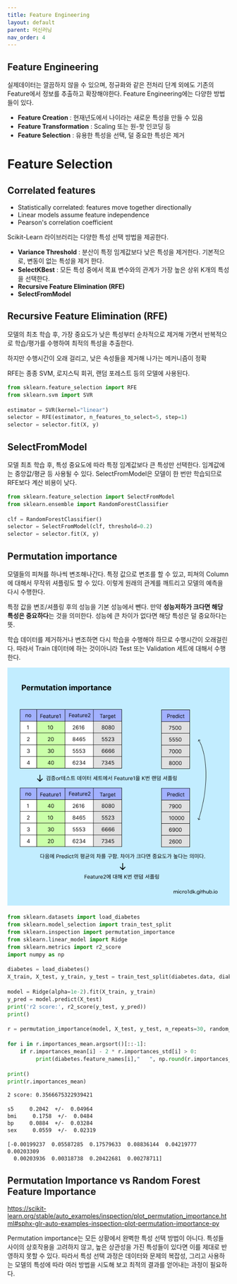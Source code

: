 ```yaml
---
title: Feature Engineering
layout: default
parent: 머신러닝
nav_order: 4
---
```


## Feature Engineering

실제데이터는 깔끔하지 않을 수 있으며, 정규화와 같은 전처리 단계 외에도 기존의 Feature에서 정보를 추출하고 확장해야한다. Feature Engineering에는 다양한 방법들이 있다.

* **Feature Creation** : 현재년도에서 나이라는 새로운 특성을 만들 수 있음
* **Feature Transformation** :  Scaling 또는 원-핫 인코딩 등
* **Feature Selection** : 유용한 특성을 선택, 덜 중요한 특성은 제거



# Feature Selection

## Correlated features

* Statistically correlated: features move together directionally
* Linear models assume feature independence
* Pearson's correlation coefficient



Scikit-Learn 라이브러리는 다양한 특성 선택 방법을 제공한다.

* **Variance Threshold** : 분산이 특정 임계값보다 낮은 특성을 제거한다. 기본적으로, 변동이 없는 특성을 제거 한다.
* **SelectKBest** : 모든 특성 중에서 목표 변수와의 관계가 가장 높은 상위 K개의 특성을 선택한다.
* **Recursive Feature Elimination (RFE)** 
* **SelectFromModel**



## Recursive Feature Elimination (RFE)

모델의 최초 학습 후, 가장 중요도가 낮은 특성부터 순차적으로 제거해 가면서 반복적으로 학습/평가를 수행하여 최적의 특성을 추출한다. 

하지만 수행시간이 오래 걸리고, 낮은 속성들을 제거해 나가는 메커니즘이 정확

RFE는 종종 SVM, 로지스틱 회귀, 랜덤 포레스트 등의 모델에 사용된다.

```python
from sklearn.feature_selection import RFE
from sklearn.svm import SVR

estimator = SVR(kernel="linear")
selector = RFE(estimator, n_features_to_select=5, step=1)
selector = selector.fit(X, y)
```





## SelectFromModel

모델 최초 학습 후,  특성 중요도에 따라 특정 임계값보다 큰 특성만 선택한다. 임계값에는 중앙값/평균 등 사용될 수 있다. SelectFromModel은 모델이 한 번만 학습되므로 RFE보다 계산 비용이 낮다.



```python
from sklearn.feature_selection import SelectFromModel
from sklearn.ensemble import RandomForestClassifier

clf = RandomForestClassifier()
selector = SelectFromModel(clf, threshold=0.2)
selector = selector.fit(X, y)
```







## Permutation importance

모델들의 피쳐를 하나씩 변조해나간다. 특정 값으로 변조를 할 수 있고, 피쳐의 Column에 대해서 무작위 셔플링도 할 수 있다. 이렇게 원래의 관계를 깨트리고 모델의 예측을 다시 수행한다.

특정 값을 변조/셔플링 후의 성능을 기본 성능에서 뺀다. 만약 **성능저하가 크다면 해당 특성은 중요하다**는 것을 의미한다. 성능에 큰 차이가 없다면 해당 특성은 덜 중요하다는 뜻.

학습 데이터를 제거하거나 변조하면 다시 학습을 수행해야 하므로 수행시간이 오래걸린다.  따라서 Train 데이터에 하는 것이아니라 Test 또는 Validation 세트에 대해서 수행한다.

![](../../assets/images/ml/pi.png)



```python
from sklearn.datasets import load_diabetes
from sklearn.model_selection import train_test_split
from sklearn.inspection import permutation_importance
from sklearn.linear_model import Ridge
from sklearn.metrics import r2_score
import numpy as np

diabetes = load_diabetes()
X_train, X_test, y_train, y_test = train_test_split(diabetes.data, diabetes.target, random_state=0)

model = Ridge(alpha=1e-2).fit(X_train, y_train)
y_pred = model.predict(X_test)
print('r2 score:', r2_score(y_test, y_pred))
print()

r = permutation_importance(model, X_test, y_test, n_repeats=30, random_state=0)

for i in r.importances_mean.argsort()[::-1]:
    if r.importances_mean[i] - 2 * r.importances_std[i] > 0:
         print(diabetes.feature_names[i],"   ", np.round(r.importances_mean[i], 4), " +/- ", np.round(r.importances_std[i], 5))

print()
print(r.importances_mean)
```

```
2 score: 0.3566675322939421

s5     0.2042  +/-  0.04964
bmi     0.1758  +/-  0.0484
bp     0.0884  +/-  0.03284
sex     0.0559  +/-  0.02319

[-0.00199237  0.05587285  0.17579633  0.08836144  0.04219777  0.00203309
  0.00203936  0.00318738  0.20422681  0.00278711]
```



## Permutation Importance vs Random Forest Feature Importance

https://scikit-learn.org/stable/auto_examples/inspection/plot_permutation_importance.html#sphx-glr-auto-examples-inspection-plot-permutation-importance-py

Permutation importance는 모든 상황에서 완벽한 특성 선택 방법이 아니다. 특성들 사이의 상호작용을 고려하지 않고, 높은 상관성을 가진 특성들이 있다면 이를 제대로 반영하지 못할 수 있다. 따라서 특성 선택 과정은 데이터와 문제의 복잡성, 그리고 사용하는 모델의 특성에 따라 여러 방법을 시도해 보고 최적의 결과를 얻어내는 과정이 필요하다.